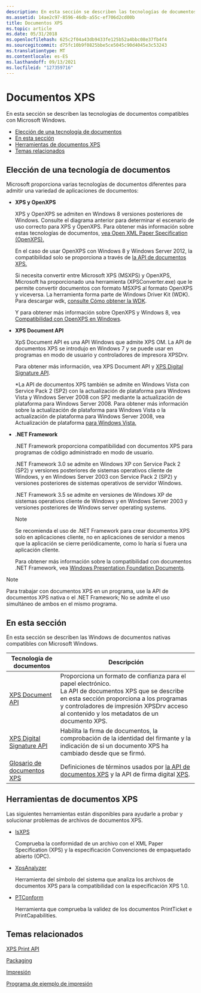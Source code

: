 ```yaml
---
description: En esta sección se describen las tecnologías de documentos compatibles con Microsoft Windows.
ms.assetid: 14ae2c97-8596-46db-a55c-ef706d2cd00b
title: Documentos XPS
ms.topic: article
ms.date: 05/31/2018
ms.openlocfilehash: 625c2f04a43db9433fe125b52a4bbc08e37fb4f4
ms.sourcegitcommit: d75fc10b9f0825bbe5ce5045c90d4045e3c53243
ms.translationtype: MT
ms.contentlocale: es-ES
ms.lasthandoff: 09/13/2021
ms.locfileid: "127359716"
---
```

# <a name="xps-documents"></a>Documentos XPS

En esta sección se describen las tecnologías de documentos compatibles con Microsoft Windows.

-   [Elección de una tecnología de documentos](#choosing-a-document-technology)
-   [En esta sección](#in-this-section)
-   [Herramientas de documentos XPS](#xps-document-tools)
-   [Temas relacionados](#related-topics)


## <a name="choosing-a-document-technology"></a>Elección de una tecnología de documentos

Microsoft proporciona varias tecnologías de documentos diferentes para admitir una variedad de aplicaciones de documentos:

-   **XPS y OpenXPS**

    XPS y OpenXPS se admiten en Windows 8 versiones posteriores de Windows. Consulte el diagrama anterior para determinar el escenario de uso correcto para XPS y OpenXPS. Para obtener más información sobre estas tecnologías de documentos, [vea Open XML Paper Specification (OpenXPS).](https://www.ecma-international.org/publications/standards/Ecma-388.htm)

    En el caso de usar OpenXPS con Windows 8 y Windows Server 2012, la compatibilidad solo se proporciona a través de [la API de documentos XPS.](documents-xps.md)

    Si necesita convertir entre Microsoft XPS (MSXPS) y OpenXPS, Microsoft ha proporcionado una herramienta (XPSConverter.exe) que le permite convertir documentos con formato MSXPS al formato OpenXPS y viceversa. La herramienta forma parte de Windows Driver Kit (WDK). Para descargar wdk, [consulte Cómo obtener la WDK](/windows-hardware/drivers/download-the-wdk).

    Y para obtener más información sobre OpenXPS y Windows 8, vea [Compatibilidad con OpenXPS en Windows](/windows-hardware/drivers/print/driver-support-for-openxps).

-   **XPS Document API**

    XpS Document API es una API Windows que admite XPS OM. La API de documentos XPS se introdujo en Windows 7 y se puede usar en programas en modo de usuario y controladores de impresora XPSDrv.

    Para obtener más información, vea XPS Document API y [XPS Digital Signature API](xps-digital-signatures.md).

    \*La API de documentos XPS también se admite en Windows Vista con Service Pack 2 (SP2) con la actualización de plataforma para Windows Vista y Windows Server 2008 con SP2 mediante la actualización de plataforma para Windows Server 2008. Para obtener más información sobre la actualización de plataforma para Windows Vista o la actualización de plataforma para Windows Server 2008, vea Actualización de plataforma [para Windows Vista.](/windows/desktop/win7ip/platform-update-for-windows-vista-portal)

-   **.NET Framework**

    .NET Framework proporciona compatibilidad con documentos XPS para programas de código administrado en modo de usuario.

    .NET Framework 3.0 se admite en Windows XP con Service Pack 2 (SP2) y versiones posteriores de sistemas operativos cliente de Windows, y en Windows Server 2003 con Service Pack 2 (SP2) y versiones posteriores de sistemas operativos de servidor Windows.

    .NET Framework 3.5 se admite en versiones de Windows XP de sistemas operativos cliente de Windows y en Windows Server 2003 y versiones posteriores de Windows server operating systems.

    > [!Note]  
    > Se recomienda el uso de .NET Framework para crear documentos XPS solo en aplicaciones cliente, no en aplicaciones de servidor a menos que la aplicación se cierre periódicamente, como lo haría si fuera una aplicación cliente.

     

    Para obtener más información sobre la compatibilidad con documentos .NET Framework, vea [Windows Presentation Foundation Documents](/previous-versions/dotnet/netframework-3.0/ms749165(v=vs.85)).

> [!Note]  
> Para trabajar con documentos XPS en un programa, use la API de documentos XPS nativa o el .NET Framework; No se admite el uso simultáneo de ambos en el mismo programa.

 

## <a name="in-this-section"></a>En esta sección

En esta sección se describen las Windows de documentos nativas compatibles con Microsoft Windows.



| Tecnología de documentos                                                                   | Descripción                                                                                                                                                                                                                                |
|--------------------------------------------------------------------|---------------------------------------------------------------------------------------------------------------------------------------------------------------------------------------------------------------------------------|
| [XPS Document API](documents-xps.md)<br/>                   | Proporciona un formato de confianza para el papel electrónico.<br/> La API de documentos XPS que se describe en esta sección proporciona a los programas y controladores de impresión XPSDrv acceso al contenido y los metadatos de un documento XPS.<br/> |
| [XPS Digital Signature API](xps-digital-signatures.md)<br/> | Habilita la firma de documentos, la comprobación de la identidad del firmante y la indicación de si un documento XPS ha cambiado desde que se firmó.<br/>                                                                          |
| [Glosario de documentos XPS](xpsapi-glossary.md)<br/>           | Definiciones de términos usados por [la API de documentos XPS](documents-xps.md) y la API de firma digital [XPS](xps-digital-signatures.md).<br/>                                                                              |



 

## <a name="xps-document-tools"></a>Herramientas de documentos XPS

Las siguientes herramientas están disponibles para ayudarle a probar y solucionar problemas de archivos de documentos XPS.

-   [IsXPS](/previous-versions/aa348104(v=vs.110))

    Comprueba la conformidad de un archivo con el XML Paper Specification (XPS) y la especificación Convenciones de empaquetado abierto (OPC).

-   [XpsAnalyzer](/windows-hardware/drivers/devtest/xpsanalyzer)

    Herramienta del símbolo del sistema que analiza los archivos de documentos XPS para la compatibilidad con la especificación XPS 1.0.

-   [PTConform](/previous-versions/dd327476(v=msdn.10))

    Herramienta que comprueba la validez de los documentos PrintTicket e PrintCapabilities.

## <a name="related-topics"></a>Temas relacionados

<dl> <dt>

[XPS Print API](./printing-with-the-xpsprint-api.md)
</dt> <dt>

[Packaging](/previous-versions/windows/desktop/opc/packaging)
</dt> <dt>

[Impresión](./printdocs-printing.md)
</dt> <dt>
  
[Programa de ejemplo de impresión](https://github.com/microsoftarchive/msdn-code-gallery-microsoft/tree/master/Official%20Windows%20Platform%20Sample/Windows%208%20app%20samples/%5BC%2B%2B%5D-Windows%208%20app%20samples/C%2B%2B/Windows%208%20app%20samples/Print%20sample%20(Windows%208))
</dt> </dl>

 

